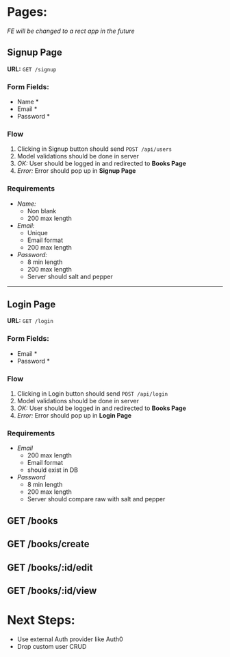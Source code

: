 # Pages:

*FE will be changed to a rect app in the future*

## Signup Page

**URL:** `GET /signup`

### Form Fields:
- Name *
- Email *
- Password *

### Flow

1. Clicking in Signup button should send `POST /api/users`
1. Model validations should be done in server
1. *OK:* User should be logged in and redirected to **Books Page**
1. *Error:* Error should pop up in **Signup Page**

### Requirements
- *Name:*
  - Non blank
  - 200 max length
- *Email:*
  - Unique
  - Email format
  - 200 max length
- *Password:*
  - 8 min length
  - 200 max length
  - Server should salt and pepper

---

## Login Page

**URL:** `GET /login`

### Form Fields:
- Email *
- Password *

### Flow

1. Clicking in Login button should send `POST /api/login`
1. Model validations should be done in server
1. *OK:* User should be logged in and redirected to **Books Page**
1. *Error:* Error should pop up in **Login Page**

### Requirements
- *Email*
  - 200 max length
  - Email format
  - should exist in DB
- *Password*
  - 8 min length
  - 200 max length
  - Server should compare raw with salt and pepper
## GET /books
## GET /books/create
## GET /books/:id/edit
## GET /books/:id/view

# Next Steps:
- Use external Auth provider like Auth0
- Drop custom user CRUD
